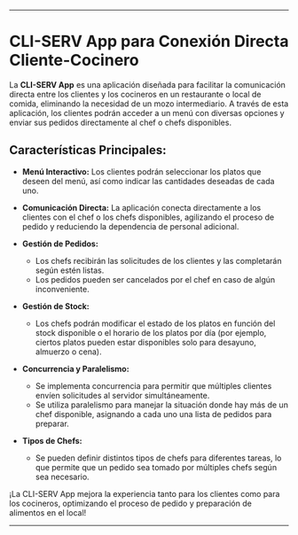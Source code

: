 
---

# CLI-SERV App para Conexión Directa Cliente-Cocinero

La **CLI-SERV App** es una aplicación diseñada para facilitar la comunicación directa entre los clientes y los cocineros en un restaurante o local de comida,
eliminando la necesidad de un mozo intermediario. A través de esta aplicación, los clientes podrán acceder a un menú con diversas opciones y enviar sus pedidos
directamente al chef o chefs disponibles.

## Características Principales:

- **Menú Interactivo:** Los clientes podrán seleccionar los platos que deseen del menú, así como indicar las cantidades deseadas de cada uno.

- **Comunicación Directa:** La aplicación conecta directamente a los clientes con el chef o los chefs disponibles,
agilizando el proceso de pedido y reduciendo la dependencia de personal adicional.

- **Gestión de Pedidos:**
  - Los chefs recibirán las solicitudes de los clientes y las completarán según estén listas.
  - Los pedidos pueden ser cancelados por el chef en caso de algún inconveniente.

- **Gestión de Stock:**
  - Los chefs podrán modificar el estado de los platos en función del stock disponible o el horario de los platos por día 
  (por ejemplo, ciertos platos pueden estar disponibles solo para desayuno, almuerzo o cena).

- **Concurrencia y Paralelismo:**
  - Se implementa concurrencia para permitir que múltiples clientes envíen solicitudes al servidor simultáneamente.
  - Se utiliza paralelismo para manejar la situación donde hay más de un chef disponible, asignando a cada uno una lista de pedidos para preparar.

- **Tipos de Chefs:**
  - Se pueden definir distintos tipos de chefs para diferentes tareas, lo que permite que un pedido sea tomado por múltiples chefs según sea necesario.

¡La CLI-SERV App mejora la experiencia tanto para los clientes como para los cocineros, optimizando el proceso de pedido y preparación de alimentos en el local!

---
